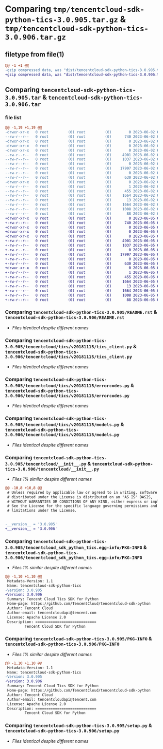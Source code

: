 # Comparing `tmp/tencentcloud-sdk-python-tics-3.0.905.tar.gz` & `tmp/tencentcloud-sdk-python-tics-3.0.906.tar.gz`

## filetype from file(1)

```diff
@@ -1 +1 @@
-gzip compressed data, was "dist/tencentcloud-sdk-python-tics-3.0.905.tar", last modified: Fri Jun  2 00:41:43 2023, max compression
+gzip compressed data, was "dist/tencentcloud-sdk-python-tics-3.0.906.tar", last modified: Mon Jun  5 00:44:23 2023, max compression
```

## Comparing `tencentcloud-sdk-python-tics-3.0.905.tar` & `tencentcloud-sdk-python-tics-3.0.906.tar`

### file list

```diff
@@ -1,19 +1,19 @@
-drwxr-xr-x   0 root         (0) root         (0)        0 2023-06-02 00:41:43.000000 tencentcloud-sdk-python-tics-3.0.905/
--rw-r--r--   0 root         (0) root         (0)      740 2023-06-02 00:41:43.000000 tencentcloud-sdk-python-tics-3.0.905/README.rst
-drwxr-xr-x   0 root         (0) root         (0)        0 2023-06-02 00:41:43.000000 tencentcloud-sdk-python-tics-3.0.905/tencentcloud/
-drwxr-xr-x   0 root         (0) root         (0)        0 2023-06-02 00:41:43.000000 tencentcloud-sdk-python-tics-3.0.905/tencentcloud/tics/
-drwxr-xr-x   0 root         (0) root         (0)        0 2023-06-02 00:41:43.000000 tencentcloud-sdk-python-tics-3.0.905/tencentcloud/tics/v20181115/
--rw-r--r--   0 root         (0) root         (0)     4901 2023-06-02 00:41:43.000000 tencentcloud-sdk-python-tics-3.0.905/tencentcloud/tics/v20181115/tics_client.py
--rw-r--r--   0 root         (0) root         (0)     1037 2023-06-02 00:41:43.000000 tencentcloud-sdk-python-tics-3.0.905/tencentcloud/tics/v20181115/errorcodes.py
--rw-r--r--   0 root         (0) root         (0)        0 2023-06-02 00:41:43.000000 tencentcloud-sdk-python-tics-3.0.905/tencentcloud/tics/v20181115/__init__.py
--rw-r--r--   0 root         (0) root         (0)    17997 2023-06-02 00:41:43.000000 tencentcloud-sdk-python-tics-3.0.905/tencentcloud/tics/v20181115/models.py
--rw-r--r--   0 root         (0) root         (0)        0 2023-06-02 00:41:43.000000 tencentcloud-sdk-python-tics-3.0.905/tencentcloud/tics/__init__.py
--rw-r--r--   0 root         (0) root         (0)      630 2023-06-02 00:41:43.000000 tencentcloud-sdk-python-tics-3.0.905/tencentcloud/__init__.py
-drwxr-xr-x   0 root         (0) root         (0)        0 2023-06-02 00:41:43.000000 tencentcloud-sdk-python-tics-3.0.905/tencentcloud_sdk_python_tics.egg-info/
--rw-r--r--   0 root         (0) root         (0)        1 2023-06-02 00:41:43.000000 tencentcloud-sdk-python-tics-3.0.905/tencentcloud_sdk_python_tics.egg-info/dependency_links.txt
--rw-r--r--   0 root         (0) root         (0)      455 2023-06-02 00:41:43.000000 tencentcloud-sdk-python-tics-3.0.905/tencentcloud_sdk_python_tics.egg-info/SOURCES.txt
--rw-r--r--   0 root         (0) root         (0)     1664 2023-06-02 00:41:43.000000 tencentcloud-sdk-python-tics-3.0.905/tencentcloud_sdk_python_tics.egg-info/PKG-INFO
--rw-r--r--   0 root         (0) root         (0)       13 2023-06-02 00:41:43.000000 tencentcloud-sdk-python-tics-3.0.905/tencentcloud_sdk_python_tics.egg-info/top_level.txt
--rw-r--r--   0 root         (0) root         (0)     1664 2023-06-02 00:41:43.000000 tencentcloud-sdk-python-tics-3.0.905/PKG-INFO
--rw-r--r--   0 root         (0) root         (0)     1008 2023-06-02 00:41:43.000000 tencentcloud-sdk-python-tics-3.0.905/setup.py
--rw-r--r--   0 root         (0) root         (0)       88 2023-06-02 00:41:43.000000 tencentcloud-sdk-python-tics-3.0.905/setup.cfg
+drwxr-xr-x   0 root         (0) root         (0)        0 2023-06-05 00:44:23.000000 tencentcloud-sdk-python-tics-3.0.906/
+-rw-r--r--   0 root         (0) root         (0)      740 2023-06-05 00:44:23.000000 tencentcloud-sdk-python-tics-3.0.906/README.rst
+drwxr-xr-x   0 root         (0) root         (0)        0 2023-06-05 00:44:23.000000 tencentcloud-sdk-python-tics-3.0.906/tencentcloud/
+drwxr-xr-x   0 root         (0) root         (0)        0 2023-06-05 00:44:23.000000 tencentcloud-sdk-python-tics-3.0.906/tencentcloud/tics/
+drwxr-xr-x   0 root         (0) root         (0)        0 2023-06-05 00:44:23.000000 tencentcloud-sdk-python-tics-3.0.906/tencentcloud/tics/v20181115/
+-rw-r--r--   0 root         (0) root         (0)     4901 2023-06-05 00:44:23.000000 tencentcloud-sdk-python-tics-3.0.906/tencentcloud/tics/v20181115/tics_client.py
+-rw-r--r--   0 root         (0) root         (0)     1037 2023-06-05 00:44:23.000000 tencentcloud-sdk-python-tics-3.0.906/tencentcloud/tics/v20181115/errorcodes.py
+-rw-r--r--   0 root         (0) root         (0)        0 2023-06-05 00:44:23.000000 tencentcloud-sdk-python-tics-3.0.906/tencentcloud/tics/v20181115/__init__.py
+-rw-r--r--   0 root         (0) root         (0)    17997 2023-06-05 00:44:23.000000 tencentcloud-sdk-python-tics-3.0.906/tencentcloud/tics/v20181115/models.py
+-rw-r--r--   0 root         (0) root         (0)        0 2023-06-05 00:44:23.000000 tencentcloud-sdk-python-tics-3.0.906/tencentcloud/tics/__init__.py
+-rw-r--r--   0 root         (0) root         (0)      630 2023-06-05 00:44:23.000000 tencentcloud-sdk-python-tics-3.0.906/tencentcloud/__init__.py
+drwxr-xr-x   0 root         (0) root         (0)        0 2023-06-05 00:44:23.000000 tencentcloud-sdk-python-tics-3.0.906/tencentcloud_sdk_python_tics.egg-info/
+-rw-r--r--   0 root         (0) root         (0)        1 2023-06-05 00:44:23.000000 tencentcloud-sdk-python-tics-3.0.906/tencentcloud_sdk_python_tics.egg-info/dependency_links.txt
+-rw-r--r--   0 root         (0) root         (0)      455 2023-06-05 00:44:23.000000 tencentcloud-sdk-python-tics-3.0.906/tencentcloud_sdk_python_tics.egg-info/SOURCES.txt
+-rw-r--r--   0 root         (0) root         (0)     1664 2023-06-05 00:44:23.000000 tencentcloud-sdk-python-tics-3.0.906/tencentcloud_sdk_python_tics.egg-info/PKG-INFO
+-rw-r--r--   0 root         (0) root         (0)       13 2023-06-05 00:44:23.000000 tencentcloud-sdk-python-tics-3.0.906/tencentcloud_sdk_python_tics.egg-info/top_level.txt
+-rw-r--r--   0 root         (0) root         (0)     1664 2023-06-05 00:44:23.000000 tencentcloud-sdk-python-tics-3.0.906/PKG-INFO
+-rw-r--r--   0 root         (0) root         (0)     1008 2023-06-05 00:44:23.000000 tencentcloud-sdk-python-tics-3.0.906/setup.py
+-rw-r--r--   0 root         (0) root         (0)       88 2023-06-05 00:44:23.000000 tencentcloud-sdk-python-tics-3.0.906/setup.cfg
```

### Comparing `tencentcloud-sdk-python-tics-3.0.905/README.rst` & `tencentcloud-sdk-python-tics-3.0.906/README.rst`

 * *Files identical despite different names*

### Comparing `tencentcloud-sdk-python-tics-3.0.905/tencentcloud/tics/v20181115/tics_client.py` & `tencentcloud-sdk-python-tics-3.0.906/tencentcloud/tics/v20181115/tics_client.py`

 * *Files identical despite different names*

### Comparing `tencentcloud-sdk-python-tics-3.0.905/tencentcloud/tics/v20181115/errorcodes.py` & `tencentcloud-sdk-python-tics-3.0.906/tencentcloud/tics/v20181115/errorcodes.py`

 * *Files identical despite different names*

### Comparing `tencentcloud-sdk-python-tics-3.0.905/tencentcloud/tics/v20181115/models.py` & `tencentcloud-sdk-python-tics-3.0.906/tencentcloud/tics/v20181115/models.py`

 * *Files identical despite different names*

### Comparing `tencentcloud-sdk-python-tics-3.0.905/tencentcloud/__init__.py` & `tencentcloud-sdk-python-tics-3.0.906/tencentcloud/__init__.py`

 * *Files 1% similar despite different names*

```diff
@@ -10,8 +10,8 @@
 # Unless required by applicable law or agreed to in writing, software
 # distributed under the License is distributed on an "AS IS" BASIS,
 # WITHOUT WARRANTIES OR CONDITIONS OF ANY KIND, either express or implied.
 # See the License for the specific language governing permissions and
 # limitations under the License.
 
 
-__version__ = '3.0.905'
+__version__ = '3.0.906'
```

### Comparing `tencentcloud-sdk-python-tics-3.0.905/tencentcloud_sdk_python_tics.egg-info/PKG-INFO` & `tencentcloud-sdk-python-tics-3.0.906/tencentcloud_sdk_python_tics.egg-info/PKG-INFO`

 * *Files 1% similar despite different names*

```diff
@@ -1,10 +1,10 @@
 Metadata-Version: 1.1
 Name: tencentcloud-sdk-python-tics
-Version: 3.0.905
+Version: 3.0.906
 Summary: Tencent Cloud Tics SDK for Python
 Home-page: https://github.com/TencentCloud/tencentcloud-sdk-python
 Author: Tencent Cloud
 Author-email: tencentcloudapi@tencent.com
 License: Apache License 2.0
 Description: ============================
         Tencent Cloud SDK for Python
```

### Comparing `tencentcloud-sdk-python-tics-3.0.905/PKG-INFO` & `tencentcloud-sdk-python-tics-3.0.906/PKG-INFO`

 * *Files 1% similar despite different names*

```diff
@@ -1,10 +1,10 @@
 Metadata-Version: 1.1
 Name: tencentcloud-sdk-python-tics
-Version: 3.0.905
+Version: 3.0.906
 Summary: Tencent Cloud Tics SDK for Python
 Home-page: https://github.com/TencentCloud/tencentcloud-sdk-python
 Author: Tencent Cloud
 Author-email: tencentcloudapi@tencent.com
 License: Apache License 2.0
 Description: ============================
         Tencent Cloud SDK for Python
```

### Comparing `tencentcloud-sdk-python-tics-3.0.905/setup.py` & `tencentcloud-sdk-python-tics-3.0.906/setup.py`

 * *Files identical despite different names*

